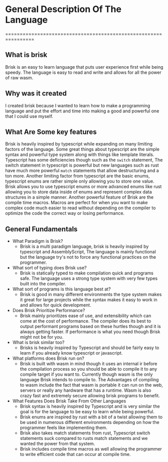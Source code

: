# General Description Of The Language
================================================================

## What is brisk
Brisk is an easy to learn language that puts user experience first while being speedy. The language is easy to read and write and allows for all the power of raw wasm.

## Why was it created
I created brisk because I wanted to learn how to make a programming language and put the effort and time into making a good and powerful one that I could use myself.

## What Are Some key features
Brisk is heavily inspired by typescript while expanding on many limiting factors of the language. Some great things about typescript are the simple syntax and powerful type system along with things like template literals. Typescript has some deficiencies though such as the `switch` statement, The switch statement in typescript is powerful but new languages such as rust have much more powerful `match` statements that allow destructuring and a ton more. Another limiting factor from typescript are the basic enums, typescript enums are rather simple only allowing you to store one value. Brisk allows you to use typescript enums or more advanced enums like rust allowing you to store data inside of enums and represent complex data structures in a simple manner. Another powerful feature of Brisk are the compile time macros. Macros are perfect for when you want to make complex code much easier to read without depending on the compiler to optimize the code the correct way or losing performance.

## General Fundamentals
- What Paradigm is Brisk?
  - Brisk is a multi paradigm language, brisk is heavily inspired by typescript and AssemblyScript, The language is mainly functional but the language try's not to force any functional practices on the programmer.
- What sort of typing does Brisk use?
  - Brisk is statically typed to make compilation quick and programs safe. The language uses a strong type system with very few types built into the compiler.
- What sort of programs is this language best at?
  - Brisk is good in many different environments the type system makes it great for large projects while the syntax makes it easy to work in and allows for quick development.
- Does Brisk Prioritize Performance?
  - Brisk mainly prioritizes ease of use, and extensibility which can come at the cost of performance. The compiler does its best to output performant programs based on these hurtles though and it is always getting faster. If performance is what you need though Brisk might not be for you.
- What is brisk similar too?
  - Brisks is heavily inspired by Typescript and should be fairly easy to learn if you already know typescript or javascript.
- What platforms does Brisk run on?
  - Brisk is built with wasm in mind though it uses an internal ir before the compilation process so you should be able to compile it to any compile target if you want to. Currently though wasm is the only language Brisk intends to compile to. The Advantages of compiling to wasm include the fact that wasm is portable it can run on the web, servers or really any hardware that has a runtime. Wasm is also crazy fast and extremely secure allowing brisk programs to benefit.
- What Features Does Brisk Take From Other Languages
  - Brisk syntax is heavily inspired by Typescript and is very similar the goal is for the language to be easy to learn while being powerful.
  - Brisk enums are inspired by rust with a bit of a twist allowing them to be used in numerous different environments depending on how the programmer feels like implementing them.
  - Brisk also takes match statements from rust, Typescript switch statements suck compared to rusts match statements and we wanted the power from that system.
  - Brisk includes compile time macros as well allowing the programmer to write efficient code that can occur at compile time.